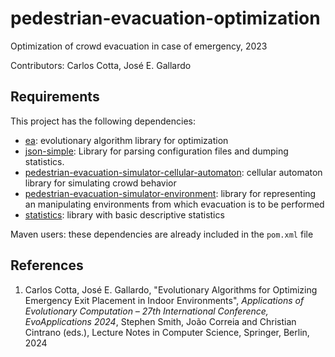 # pedestrian-evacuation-optimization

Optimization of crowd evacuation in case of emergency, 2023

Contributors: Carlos Cotta, José E. Gallardo

## Requirements

This project has the following dependencies:

* [ea](https://github.com/Bio4Res/ea): evolutionary algorithm library for optimization
* [json-simple](https://cliftonlabs.github.io/json-simple/): Library for parsing configuration files and dumping statistics.
* [pedestrian-evacuation-simulator-cellular-automaton](https://github.com/Bio4Res/pedestrian-evacuation-simulator-cellular-automaton): cellular automaton library for simulating crowd behavior
* [pedestrian-evacuation-simulator-environment](https://github.com/Bio4Res/pedestrian-evacuation-simulator-environment): library for representing an manipulating environments from which evacuation is to be performed
* [statistics](https://github.com/Bio4Res/statistics): library with basic descriptive statistics

Maven users: these dependencies are already included in the <code>pom.xml</code> file 

## References

1. Carlos Cotta, José E. Gallardo, "Evolutionary Algorithms for Optimizing Emergency Exit Placement in Indoor Environments", _Applications of Evolutionary Computation – 27th International Conference, EvoApplications 2024_, Stephen Smith, João Correia and Christian Cintrano (eds.), Lecture Notes in Computer Science, Springer, Berlin, 2024 
